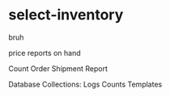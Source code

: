 # select-inventory

bruh

price reports
on hand

Count
Order
Shipment
Report

Database Collections:
Logs
Counts
Templates

